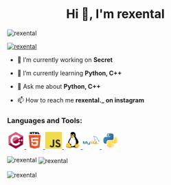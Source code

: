 <h1 align="center">Hi 👋, I'm rexental</h1>
<p align="left"> <img src="https://komarev.com/ghpvc/?username=rexental&label=Profile%20views&color=0e75b6&style=flat" alt="rexental" /> </p>

<p align="left"> <a href="https://github.com/ryo-ma/github-profile-trophy"><img src="https://github-profile-trophy.vercel.app/?username=rexental" alt="rexental" /></a> </p>

- 🔭 I’m currently working on ****Secret****

- 🌱 I’m currently learning **Python, C++**

- 💬 Ask me about **Python, C++**

- 📫 How to reach me **rexental._ on instagram**


<h3 align="left">Languages and Tools:</h3>
<p align="left"> <a href="https://www.w3schools.com/cpp/" target="_blank"> <img src="https://raw.githubusercontent.com/devicons/devicon/master/icons/cplusplus/cplusplus-original.svg" alt="cplusplus" width="40" height="40"/> </a> <a href="https://www.w3.org/html/" target="_blank"> <img src="https://raw.githubusercontent.com/devicons/devicon/master/icons/html5/html5-original-wordmark.svg" alt="html5" width="40" height="40"/> </a> <a href="https://developer.mozilla.org/en-US/docs/Web/JavaScript" target="_blank"> <img src="https://raw.githubusercontent.com/devicons/devicon/master/icons/javascript/javascript-original.svg" alt="javascript" width="40" height="40"/> </a> <a href="https://www.linux.org/" target="_blank"> <img src="https://raw.githubusercontent.com/devicons/devicon/master/icons/linux/linux-original.svg" alt="linux" width="40" height="40"/> </a> <a href="https://www.mysql.com/" target="_blank"> <img src="https://raw.githubusercontent.com/devicons/devicon/master/icons/mysql/mysql-original-wordmark.svg" alt="mysql" width="40" height="40"/> </a> <a href="https://www.python.org" target="_blank"> <img src="https://raw.githubusercontent.com/devicons/devicon/master/icons/python/python-original.svg" alt="python" width="40" height="40"/> </a> </p>

<p><img align="left" src="https://github-readme-stats.vercel.app/api/top-langs?username=rexental&show_icons=true&locale=en&layout=compact" alt="rexental" /></p>

<p>&nbsp;<img align="center" src="https://github-readme-stats.vercel.app/api?username=rexental&show_icons=true&locale=en" alt="rexental" /></p>

<p><img align="center" src="https://github-readme-streak-stats.herokuapp.com/?user=rexental&" alt="rexental" /></p>
